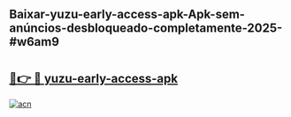 ## Baixar-yuzu-early-access-apk-Apk-sem-anúncios-desbloqueado-completamente-2025-#w6am9

# <h2><a href="https://ainizakaria.my?title=yuzu-early-access-apk&ref=20M">🔗👉 🔴 yuzu-early-access-apk</a></h2>

[![acn](https://github.com/user-attachments/assets/0f9c940e-d8b0-45ae-aac7-cd30a18b3e1c)](https://ainizakaria.my?title=yuzu-early-access-apk&ref=20M)

